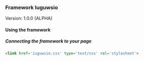 ### Framework Iuguwsio
Version: 1.0.0 (ALPHA)

#### Using the framework

##### Connecting the framework to your page
```html
<link href='iuguwsio.css' type='text/css' rel='stylesheet'>
```
